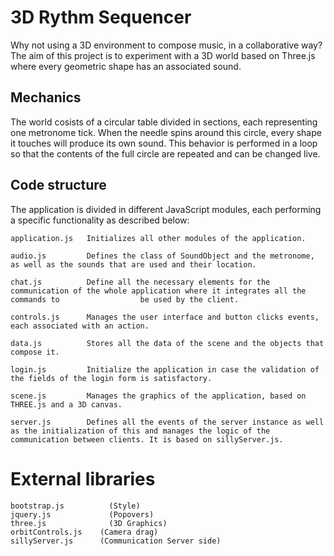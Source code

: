 # 3D Rythm Sequencer
Why not using a 3D environment to compose music, in a collaborative way? The aim of this project is to experiment with a 3D world based on Three.js where every geometric shape has an associated sound.

## Mechanics
The world cosists of a circular table divided in sections, each representing one metronome tick. When the needle spins around this circle, every shape it touches will produce its own sound. This behavior is performed in a loop so that the contents of the full circle are repeated and can be changed live.

## Code structure
The application is divided in different JavaScript modules, each performing a specific functionality as described below:
```
application.js   Initializes all other modules of the application.

audio.js         Defines the class of SoundObject and the metronome, as well as the sounds that are used and their location.

chat.js          Define all the necessary elements for the communication of the whole application where it integrates all the commands to                  be used by the client.

controls.js      Manages the user interface and button clicks events, each associated with an action.

data.js          Stores all the data of the scene and the objects that compose it.

login.js         Initialize the application in case the validation of the fields of the login form is satisfactory.

scene.js         Manages the graphics of the application, based on THREE.js and a 3D canvas.

server.js        Defines all the events of the server instance as well as the initialization of this and manages the logic of the                          communication between clients. It is based on sillyServer.js.
```
# External libraries
```
bootstrap.js		  (Style)
jquery.js	 	      (Popovers)
three.js		      (3D Graphics)
orbitControls.js	(Camera drag)
sillyServer.js		(Communication Server side)
```
